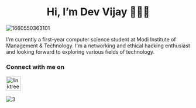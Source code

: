 <div align="center"> <h1> Hi, I’m Dev Vijay 👨🏻‍💻 </h1> </div>

![1660550363101](https://user-images.githubusercontent.com/106962581/184598613-8b6a065b-a77f-4293-9f88-515cd1026b42.jpg)

I'm currently a first-year computer science student at Modi Institute of Management & Technology. I'm a networking and ethical hacking enthusiast and looking forward to exploring various fields of technology.

### Connect with me on 
<p align="left">
<a href="https://www.linkedin.com/in/dev-vijay-5775b7243/" target="blank"><img align="center" src="https://user-images.githubusercontent.com/106962581/181273842-b7db3193-c908-4eed-8007-d3a1d6e7d5e9.png" alt="linktree" height="40" width="40" /></a>
</p>

![3](https://user-images.githubusercontent.com/106962581/185757410-003d08c5-6a71-4912-81eb-8f00171a50de.gif)
